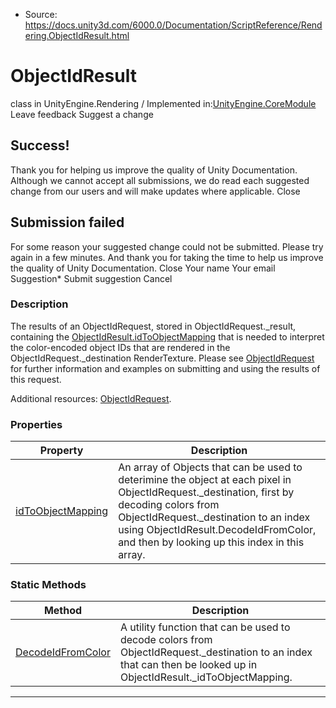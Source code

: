 * Source: https://docs.unity3d.com/6000.0/Documentation/ScriptReference/Rendering.ObjectIdResult.html

# ObjectIdResult
class in UnityEngine.Rendering
/
Implemented in:[UnityEngine.CoreModule](https://docs.unity3d.com/6000.0/Documentation/ScriptReference/UnityEngine.CoreModule.html)
Leave feedback
Suggest a change
## Success!
Thank you for helping us improve the quality of Unity Documentation. Although we cannot accept all submissions, we do read each suggested change from our users and will make updates where applicable.
Close
## Submission failed
For some reason your suggested change could not be submitted. Please <a>try again</a> in a few minutes. And thank you for taking the time to help us improve the quality of Unity Documentation.
Close
Your name Your email Suggestion* Submit suggestion
Cancel
### Description
The results of an ObjectIdRequest, stored in ObjectIdRequest._result, containing the [ObjectIdResult.idToObjectMapping](https://docs.unity3d.com/6000.0/Documentation/ScriptReference/Rendering.ObjectIdResult-idToObjectMapping.html) that is needed to interpret the color-encoded object IDs that are rendered in the ObjectIdRequest._destination RenderTexture.
Please see [ObjectIdRequest](https://docs.unity3d.com/6000.0/Documentation/ScriptReference/Rendering.ObjectIdRequest.html) for further information and examples on submitting and using the results of this request.  
  
Additional resources: [ObjectIdRequest](https://docs.unity3d.com/6000.0/Documentation/ScriptReference/Rendering.ObjectIdRequest.html).
### Properties
Property | Description  
---|---  
[idToObjectMapping](https://docs.unity3d.com/6000.0/Documentation/ScriptReference/Rendering.ObjectIdResult-idToObjectMapping.html) |  An array of Objects that can be used to deterimine the object at each pixel in ObjectIdRequest._destination, first by decoding colors from ObjectIdRequest._destination to an index using ObjectIdResult.DecodeIdFromColor, and then by looking up this index in this array.   
### Static Methods
Method | Description  
---|---  
[DecodeIdFromColor](https://docs.unity3d.com/6000.0/Documentation/ScriptReference/Rendering.ObjectIdResult.DecodeIdFromColor.html) |  A utility function that can be used to decode colors from ObjectIdRequest._destination to an index that can then be looked up in ObjectIdResult._idToObjectMapping.   
* * *
